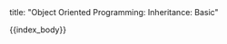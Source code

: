 <frontmatter>
title: "Object Oriented Programming: Inheritance: Basic"
</frontmatter>

{{index_body}}
